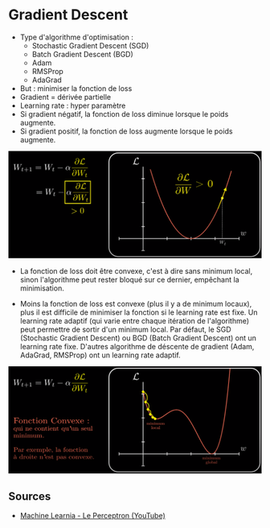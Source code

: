 # Gradient Descent

- Type d'algorithme d'optimisation :
  - Stochastic Gradient Descent (SGD)
  - Batch Gradient Descent (BGD)
  - Adam
  - RMSProp
  - AdaGrad
- But : minimiser la fonction de loss
- Gradient = dérivée partielle
- Learning rate : hyper paramètre
- Si gradient négatif, la fonction de loss diminue lorsque le poids augmente.
- Si gradient positif, la fonction de loss augmente lorsque le poids augmente.

![Gradient positif. Source : Machine Learnia](../../.gitbook/assets/ai/optimizers/gradient-descent/positive-gradient.png)

- La fonction de loss doit être convexe, c'est à dire sans minimum local, sinon
  l'algorithme peut rester bloqué sur ce dernier, empêchant la minimisation.

- Moins la fonction de loss est convexe (plus il y a de minimum locaux), plus
  il est difficile de minimiser la fonction si le learning rate est fixe.
  Un learning rate adaptif (qui varie entre chaque itération de l'algorithme)
  peut permettre de sortir d'un minimum local.
  Par défaut, le SGD (Stochastic Gradient Descent) ou BGD (Batch Gradient Descent)
  ont un learning rate fixe. D'autres algorithme de déscente de gradient (Adam,
  AdaGrad, RMSProp) ont un learning rate adaptif.

![Minimum local lors d'une descente de gradient. Source : Machine Learnia](../../.gitbook/assets/ai/optimizers/gradient-descent/local-minimum.png)

## Sources

- [Machine Learnia - Le Perceptron (YouTube)](https://www.youtube.com/watch?v=VlMm4VZ6lk4)
